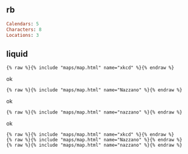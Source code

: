 ## rb

```rb
Calendars: 5
Characters: 8
Locations: 3
```

## liquid

```liquid
{% raw %}{% include "maps/map.html" name="xkcd" %}{% endraw %}
```
ok
```liquid
{% raw %}{% include "maps/map.html" name="Nazzano" %}{% endraw %}
```
ok
```liquid
{% raw %}{% include "maps/map.html" name="nazzano" %}{% endraw %}
```
ok
```liquid
{% raw %}{% include "maps/map.html" name="xkcd" %}{% endraw %}
{% raw %}{% include "maps/map.html" name="Nazzano" %}{% endraw %}
{% raw %}{% include "maps/map.html" name="nazzano" %}{% endraw %}
```
